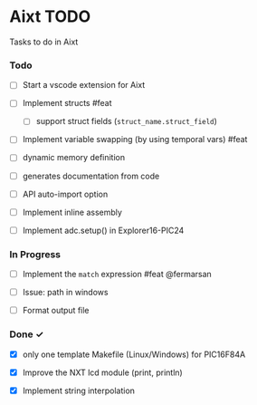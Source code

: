 # Aixt TODO

Tasks to do in Aixt 

### Todo

- [ ] Start a vscode extension for Aixt
- [ ] Implement structs #feat
    - [ ] support struct fields (`struct_name.struct_field`)
- [ ] Implement variable swapping (by using temporal vars) #feat
- [ ] dynamic memory definition
- [ ] generates documentation from code
- [ ] API auto-import option
- [ ] Implement inline assembly
- [ ] Implement adc.setup() in Explorer16-PIC24


### In Progress

- [ ] Implement the `match` expression #feat @fermarsan
- [ ] Issue: path in windows
- [ ] Format output file


### Done ✓

- [x] only one template Makefile (Linux/Windows) for PIC16F84A
- [x] Improve the NXT lcd module (print, println)  
- [x] Implement string interpolation



